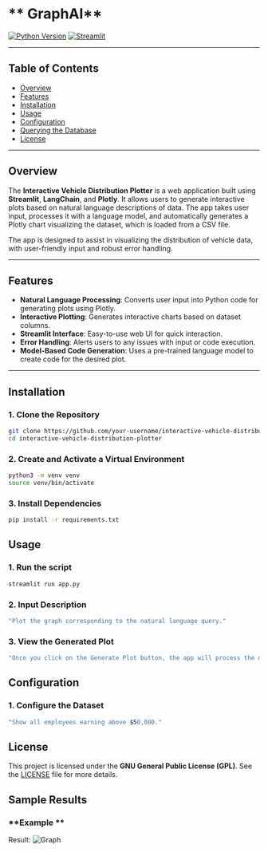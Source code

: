# ** GraphAI**

[![Python Version](https://img.shields.io/badge/python-3.8-blue.svg)](https://www.python.org/downloads/release/python-380/)
[![Streamlit](https://img.shields.io/badge/Streamlit-v1.0.0-orange)](https://streamlit.io/)


---

## **Table of Contents**
- [Overview](#overview)
- [Features](#features)
- [Installation](#installation)
- [Usage](#usage)
- [Configuration](#configuration)
- [Querying the Database](#querying-the-database)
- [License](#license)

---

## **Overview**

The **Interactive Vehicle Distribution Plotter** is a web application built using **Streamlit**, **LangChain**, and **Plotly**. It allows users to generate interactive plots based on natural language descriptions of data. The app takes user input, processes it with a language model, and automatically generates a Plotly chart visualizing the dataset, which is loaded from a CSV file.

The app is designed to assist in visualizing the distribution of vehicle data, with user-friendly input and robust error handling.


---

## **Features**
- **Natural Language Processing**: Converts user input into Python code for generating plots using Plotly.
- **Interactive Plotting**: Generates interactive charts based on dataset columns.
- **Streamlit Interface**: Easy-to-use web UI for quick interaction.
- **Error Handling**: Alerts users to any issues with input or code execution.
- **Model-Based Code Generation**: Uses a pre-trained language model to create code for the desired plot.

---

## **Installation**

### **1. Clone the Repository**
```bash
git clone https://github.com/your-username/interactive-vehicle-distribution-plotter.git
cd interactive-vehicle-distribution-plotter
```

### **2. Create and Activate a Virtual Environment**
```bash
python3 -m venv venv
source venv/bin/activate
```

### **3. Install Dependencies**
```bash
pip install -r requirements.txt
```



## **Usage**

### **1. Run the script**
```bash
streamlit run app.py
```
### **2. Input Description**
```bash
"Plot the graph corresponding to the natural language query."
```
### **3. View the Generated Plot**
```bash
"Once you click on the Generate Plot button, the app will process the description and generate a corresponding plot based on the dataset (Damage.csv)."
```

## **Configuration**

### **1. Configure the Dataset**
```bash
"Show all employees earning above $50,000."
```

## **License**

This project is licensed under the **GNU General Public License (GPL)**. See the [LICENSE](LICENSE) file for more details.

## **Sample Results**

### **Example **


Result:
![Graph](results/image1.png)




